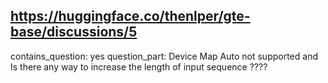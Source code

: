 ## https://huggingface.co/thenlper/gte-base/discussions/5

contains_question: yes
question_part: Device Map Auto not supported and Is there any way to increase the length of input sequence ????
